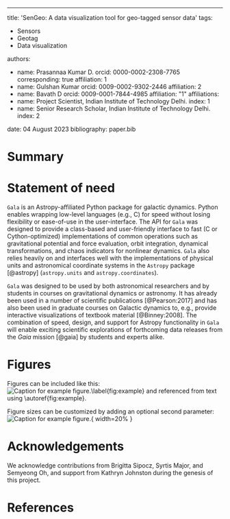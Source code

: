 ---
title: 'SenGeo: A data visualization tool for geo-tagged sensor data'
tags:
  - Sensors
  - Geotag
  - Data visualization

authors:
  - name: Prasannaa Kumar D.
    orcid: 0000-0002-2308-7765
    corresponding: true 
    affiliation: 1
  - name: Gulshan Kumar
    orcid: 0009-0002-9302-2446
    affiliation: 2
  - name: Bavath D
    orcid: 0009-0001-7844-4985
    affiliation: "1"
affiliations:
 - name: Project Scientist, Indian Institute of Technology Delhi. 
   index: 1
 - name: Senior Research Scholar, Indian Institute of Technology Delhi.
   index: 2

date: 04 August 2023
bibliography: paper.bib

# Summary



# Statement of need

`Gala` is an Astropy-affiliated Python package for galactic dynamics. Python
enables wrapping low-level languages (e.g., C) for speed without losing
flexibility or ease-of-use in the user-interface. The API for `Gala` was
designed to provide a class-based and user-friendly interface to fast (C or
Cython-optimized) implementations of common operations such as gravitational
potential and force evaluation, orbit integration, dynamical transformations,
and chaos indicators for nonlinear dynamics. `Gala` also relies heavily on and
interfaces well with the implementations of physical units and astronomical
coordinate systems in the `Astropy` package [@astropy] (`astropy.units` and
`astropy.coordinates`).

`Gala` was designed to be used by both astronomical researchers and by
students in courses on gravitational dynamics or astronomy. It has already been
used in a number of scientific publications [@Pearson:2017] and has also been
used in graduate courses on Galactic dynamics to, e.g., provide interactive
visualizations of textbook material [@Binney:2008]. The combination of speed,
design, and support for Astropy functionality in `Gala` will enable exciting
scientific explorations of forthcoming data releases from the *Gaia* mission
[@gaia] by students and experts alike.



# Figures

Figures can be included like this:
![Caption for example figure.\label{fig:example}](figure.png)
and referenced from text using \autoref{fig:example}.

Figure sizes can be customized by adding an optional second parameter:
![Caption for example figure.](figure.png){ width=20% }

# Acknowledgements

We acknowledge contributions from Brigitta Sipocz, Syrtis Major, and Semyeong
Oh, and support from Kathryn Johnston during the genesis of this project.

# References
